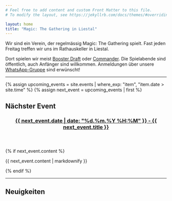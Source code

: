```yaml
---
# Feel free to add content and custom Front Matter to this file.
# To modify the layout, see https://jekyllrb.com/docs/themes/#overriding-theme-defaults

layout: home
title: "Magic: The Gathering in Liestal"
---
```


Wir sind ein Verein, der regelmässig Magic: The Gathering spielt. Fast jeden Freitag treffen wir uns im Rathauskeller in Liestal.

Dort spielen wir meist [Booster Draft](https://magic.wizards.com/de/formats/booster-draft) oder [Commander](https://magic.wizards.com/de/formats/commander).
Die Spielabende sind öffentlich, auch Anfänger sind willkommen. Anmeldungen über unsere [WhatsApp-Gruppe](https://chat.whatsapp.com/HQ7IINFrZB63esDNRqsIUw) sind erwünscht!

---

{% assign upcoming_events = site.events | where_exp: "item", "item.date > site.time" %}
{% assign next_event = upcoming_events | first %}

## Nächster Event

<article>
    <header>
        <h3><a href="{{next_event.url}}"><date>{{ next_event.date | date: "%d.%m.%Y %H:%M" }}</date> - {{ next_event.title }}</a></h3>
    </header>
{% if next_event.content %}
    <p>{{ next_event.content | markdownify }}</p>
{% endif %}
</article>

---

## Neuigkeiten
